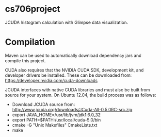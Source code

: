 cs706project
============

JCUDA histogram calculation with Glimpse data visualization.

Compilation
============

Maven can be used to automatically download dependency jars and compile this project.

CUDA also requires that the NVIDIA CUDA SDK, development kit, and developer drivers be installed. These can be downloaded from: https://developer.nvidia.com/cuda-downloads

JCUDA interfaces with native CUDA libraries and must also be built from source for your system. On Ubuntu 12.04, the build process was as follows:

* Download JCUDA source from: http://www.jcuda.org/downloads/JCuda-All-0.5.0RC-src.zip
* export JAVA_HOME=/usr/lib/jvm/jdk1.6.0_32
* export PATH=$PATH:/usr/local/cuda-5.0/bin
* cmake -G "Unix Makefiles" CmakeLists.txt
* make

